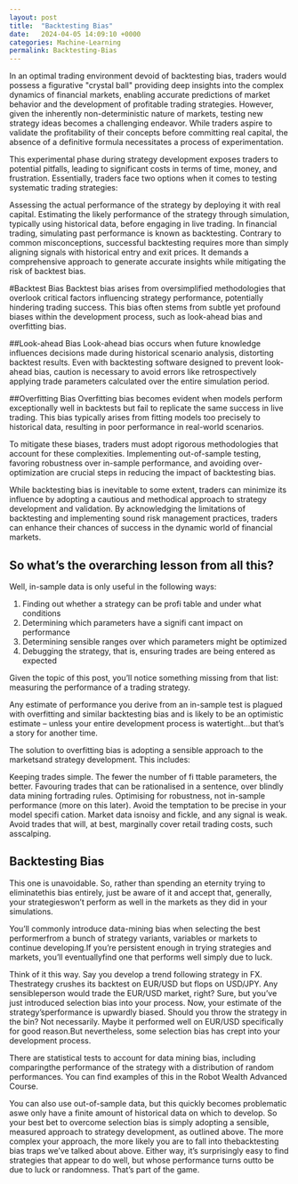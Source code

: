 ```yaml
---
layout: post
title:  "Backtesting Bias"
date:   2024-04-05 14:09:10 +0000
categories: Machine-Learning
permalink: Backtesting-Bias
---
```

In an optimal trading environment devoid of backtesting bias, traders would possess a figurative "crystal ball" providing deep insights into the complex dynamics of financial markets, enabling accurate predictions of <!--more--> market behavior and the development of profitable trading strategies. However, given the inherently non-deterministic nature of markets, testing new strategy ideas becomes a challenging endeavor. While traders aspire to validate the profitability of their concepts before committing real capital, the absence of a definitive formula necessitates a process of experimentation.

This experimental phase during strategy development exposes traders to potential pitfalls, leading to significant costs in terms of time, money, and frustration. Essentially, traders face two options when it comes to testing systematic trading strategies:

Assessing the actual performance of the strategy by deploying it with real capital.
Estimating the likely performance of the strategy through simulation, typically using historical data, before engaging in live trading.
In financial trading, simulating past performance is known as backtesting. Contrary to common misconceptions, successful backtesting requires more than simply aligning signals with historical entry and exit prices. It demands a comprehensive approach to generate accurate insights while mitigating the risk of backtest bias.

#Backtest Bias
Backtest bias arises from oversimplified methodologies that overlook critical factors influencing strategy performance, potentially hindering trading success. This bias often stems from subtle yet profound biases within the development process, such as look-ahead bias and overfitting bias.

##Look-ahead Bias
Look-ahead bias occurs when future knowledge influences decisions made during historical scenario analysis, distorting backtest results. Even with backtesting software designed to prevent look-ahead bias, caution is necessary to avoid errors like retrospectively applying trade parameters calculated over the entire simulation period.

##Overfitting Bias
Overfitting bias becomes evident when models perform exceptionally well in backtests but fail to replicate the same success in live trading. This bias typically arises from fitting models too precisely to historical data, resulting in poor performance in real-world scenarios.

To mitigate these biases, traders must adopt rigorous methodologies that account for these complexities. Implementing out-of-sample testing, favoring robustness over in-sample performance, and avoiding over-optimization are crucial steps in reducing the impact of backtesting bias.

While backtesting bias is inevitable to some extent, traders can minimize its influence by adopting a cautious and methodical approach to strategy development and validation. By acknowledging the limitations of backtesting and implementing sound risk management practices, traders can enhance their chances of success in the dynamic world of financial markets.

## So what’s the overarching lesson from all this?
Well, in-sample data is only useful in the following ways:
1. Finding out whether a strategy can be profi table and under what conditions
2. Determining which parameters have a signifi cant impact on performance
3. Determining sensible ranges over which parameters might be optimized
4. Debugging the strategy, that is, ensuring trades are being entered as expected

Given the topic of this post, you’ll notice something missing from that list: measuring the performance of a trading strategy.

Any estimate of performance you derive from an in-sample test is plagued with overfitting and similar backtesting bias and is likely to be an optimistic estimate – unless your entire development process is watertight…but that’s a story for another time.

The solution to overfitting bias is adopting a sensible approach to the marketsand strategy development. This includes:

Keeping trades simple. The fewer the number of fi ttable parameters, the better.
Favouring trades that can be rationalised in a sentence, over blindly data mining fortrading rules.
Optimising for robustness, not in-sample performance (more on this later).
Avoid the temptation to be precise in your model specifi cation. Market data isnoisy and fickle, and any signal is weak.
Avoid trades that will, at best, marginally cover retail trading costs, such asscalping.

## Backtesting Bias
This one is unavoidable. So, rather than spending an eternity trying to eliminatethis bias entirely, just be aware of it and accept that, generally, your strategieswon’t perform as well in the markets as they did in your simulations.

You’ll commonly introduce data-mining bias when selecting the best performerfrom a bunch of strategy variants, variables or markets to continue developing.If you’re persistent enough in trying strategies and markets, you’ll eventuallyfind one that performs well simply due to luck.

Think of it this way. Say you develop a trend following strategy in FX. Thestrategy crushes its backtest on EUR/USD but flops on USD/JPY. Any sensibleperson would trade the EUR/USD market, right? Sure, but you’ve just introduced selection bias into your process. Now, your estimate of the strategy’sperformance is upwardly biased. Should you throw the strategy in the bin? Not necessarily. Maybe it performed well on EUR/USD specifically for good reason.But nevertheless, some selection bias has crept into your development process.

There are statistical tests to account for data mining bias, including comparingthe performance of the strategy with a distribution of random performances. You can find examples of this in the Robot Wealth Advanced Course.

You can also use out-of-sample data, but this quickly becomes problematic aswe only have a finite amount of historical data on which to develop.
So your best bet to overcome selection bias is simply adopting a sensible, measured approach to strategy development, as outlined above.
The more complex your approach, the more likely you are to fall into thebacktesting bias traps we’ve talked about above. Either way, it’s surprisingly easy to find strategies that appear to do well, but whose performance turns outto be due to luck or randomness. That’s part of the game.





